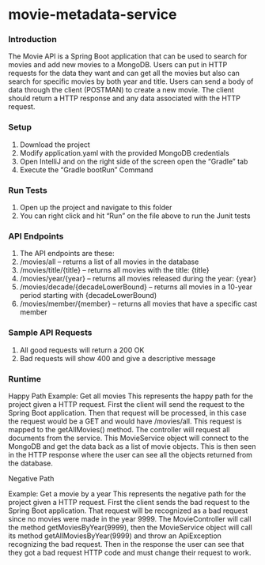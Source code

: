 # movie-metadata-service

### Introduction
The Movie API is a Spring Boot application that can be used to search for movies and add new movies to a MongoDB. Users can put in HTTP requests for the data they want and can get all the movies but also can search for specific movies by both year and title. Users can send a body of data through the client (POSTMAN) to create a new movie. The client should return a HTTP response and any data associated with the HTTP request.

### Setup
 1. Download the project
 2.	Modify application.yaml with the provided MongoDB credentials
 3.	Open IntelliJ and on the right side of the screen open the “Gradle” tab
 4.	Execute the “Gradle bootRun” Command

### Run Tests
1.	Open up the project and navigate to this folder
2.	You can right click and hit “Run” on the file above to run the Junit tests

### API Endpoints
 1. The API endpoints are these:
 2. /movies/all – returns a list of all movies in the database
 3. /movies/title/{title} – returns all movies with the title: {title}
 4. /movies/year/{year} – returns all movies released during the year: {year}
 5. /movies/decade/{decadeLowerBound} – returns all movies in a 10-year period starting with {decadeLowerBound)
 6. /movies/member/{member} – returns all movies that have a specific cast member 

### Sample API Requests
 1. All good requests will return a 200 OK
 2. Bad requests will show 400 and give a descriptive message

### Runtime
Happy Path
Example: Get all movies
This represents the happy path for the project given a HTTP request. First the client will send the request to the Spring Boot application. Then that request will be processed, in this case the request would be a GET and would have /movies/all. This request is mapped to the getAllMovies() method. The controller will request all documents from the service. This MovieService object will connect to the MongoDB and get the data back as a list of movie objects. This is then seen in the HTTP response where the user can see all the objects returned from the database. 

Negative Path
 
Example: Get a movie by a year 
This represents the negative path for the project given a HTTP request. First the client sends the bad request to the Spring Boot application. That request will be recognized as a bad request since no movies were made in the year 9999. The MovieController will call the method getMoviesByYear(9999), then the MovieService object will call its method getAllMoviesByYear(9999) and throw an ApiException recognizing the bad request. Then in the response the user can see that they got a bad request HTTP code and must change their request to work. 




